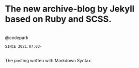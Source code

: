 # The new archive-blog by Jekyll based on Ruby and SCSS.
<br>
@codepark
<br>

`SINCE 2021.07.03-`

<br>
The posting written with Markdown Syntax.
